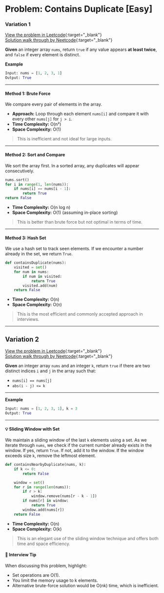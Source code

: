 # Problem: Contains Duplicate [Easy]

### Variation 1

[View the problem in Leetcode](https://leetcode.com/problems/contains-duplicate/description/){:target="\_blank"}<br>
[Solution walk through by Neetcode](https://www.youtube.com/watch?v=3OamzN90kPg&ab_channel=NeetCode){:target="\_blank"}

**Given** an integer array `nums`, return `true` if any value appears **at least twice**, and `false` if every element is distinct.

<b>Example</b>

```python
Input: nums = [1, 2, 3, 1]
Output: True
```

---

#### Method 1: Brute Force

We compare every pair of elements in the array.

- **Approach:** Loop through each element `nums[i]` and compare it with every other `nums[j]` for `j > i`.
- **Time Complexity:** O(n²)
- **Space Complexity:** O(1)

> This is inefficient and not ideal for large inputs.

---

#### Method 2: Sort and Compare

We sort the array first. In a sorted array, any duplicates will appear consecutively.

```python
nums.sort()
for i in range(1, len(nums)):
    if nums[i] == nums[i - 1]:
        return True
return False
```

- **Time Complexity:** O(n log n)
- **Space Complexity:** O(1) (assuming in-place sorting)

> This is better than brute force but not optimal in terms of time.

---

#### Method 3: Hash Set

We use a hash set to track seen elements. If we encounter a number already in the set, we return `True`.

```python
def containsDuplicate(nums):
    visited = set()
    for num in nums:
        if num in visited:
            return True
        visited.add(num)
    return False
```

- **Time Complexity:** O(n)
- **Space Complexity:** O(n)

> This is the most efficient and commonly accepted approach in interviews.

---

## Variation 2

[View the problem in Leetcode](https://leetcode.com/problems/contains-duplicate-ii/description/){:target="\_blank"}<br>
[Solution walk through by Neetcode](https://www.youtube.com/watch?v=ypn0aZ0nrL4&ab_channel=NeetCodeIO){:target="\_blank"}

**Given** an integer array `nums` and an integer `k`, return `true` if there are two distinct indices `i` and `j` in the array such that:

- `nums[i] == nums[j]`
- `abs(i - j) <= k`

---

<b>Example</b>

```python
Input: nums = [1, 2, 3, 1], k = 3
Output: True
```

---

#### 💡 Sliding Window with Set

We maintain a sliding window of the last `k` elements using a set. As we iterate through `nums`, we check if the current number already exists in the window. If yes, return `True`. If not, add it to the window. If the window exceeds size `k`, remove the leftmost element.

```python
def containsNearbyDuplicate(nums, k):
    if k <= 0:
        return False

    window = set()
    for r in range(len(nums)):
        if r > k:
            window.remove(nums[r - k - 1])
        if nums[r] in window:
            return True
        window.add(nums[r])
    return False
```

- **Time Complexity:** O(n)
- **Space Complexity:** O(k)

> This is an elegant use of the sliding window technique and offers both time and space efficiency.

#### 🧠 Interview Tip

When discussing this problem, highlight:

- Set operations are O(1).
- You limit the memory usage to k elements.
- Alternative brute-force solution would be O(nk) time, which is inefficient.
